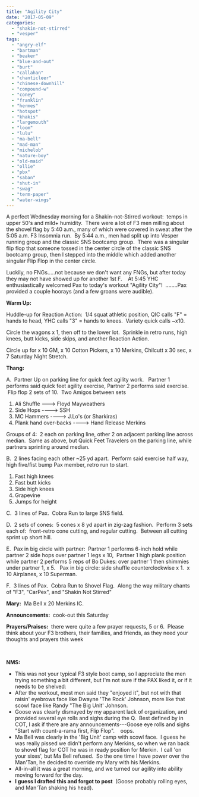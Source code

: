 ```yaml
---
title: "Agility City"
date: "2017-05-09"
categories: 
  - "shakin-not-stirred"
  - "vesper"
tags: 
  - "angry-elf"
  - "bartman"
  - "beaker"
  - "blue-and-out"
  - "burt"
  - "callahan"
  - "chanticleer"
  - "chinese-downhill"
  - "compound-w"
  - "coney"
  - "franklin"
  - "hermes"
  - "hotspot"
  - "khakis"
  - "largemouth"
  - "loom"
  - "lulu"
  - "ma-bell"
  - "mad-man"
  - "michelob"
  - "nature-boy"
  - "old-maid"
  - "ollie"
  - "pbx"
  - "saban"
  - "shut-in"
  - "swag"
  - "term-paper"
  - "water-wings"
---
```


A perfect Wednesday morning for a Shakin-not-Stirred workout:  temps in upper 50's and mild+ humidity.  There were a lot of F3 men milling about the shovel flag by 5:40 a.m., many of which were covered in sweat after the 5:05 a.m. F3 Insomnia run.  By 5:44 a.m., men had split up into Vesper running group and the classic SNS bootcamp group.  There was a singular flip flop that someone tossed in the center circle of the classic SNS bootcamp group, then I stepped into the middle which added another singular Flip Flop in the center circle.

Luckily, no FNGs.....not because we don't want any FNGs, but after today they may not have showed up for another 1st F.    At 5:45 YHC enthusiastically welcomed Pax to today's workout "Agility City"!  ........Pax provided a couple hoorays (and a few groans were audible).

**Warm Up:** 

Huddle-up for Reaction Action:  1/4 squat athletic position, QIC calls "F" = hands to head, YHC calls "3" = hands to knees.  Variety quick calls ~x10.

Circle the wagons x 1, then off to the lower lot.  Sprinkle in retro runs, high knees, butt kicks, side skips, and another Reaction Action.

Circle up for x 10 GM, x 10 Cotton Pickers, x 10 Merkins, Chilcutt x 30 sec, x 7 Saturday Night Stretch.

**Thang:**

A.  Partner Up on parking line for quick feet agility work.   Partner 1 performs said quick feet agility exercise, Partner 2 performs said exercise.  Flip flop 2 sets of 10.  Two Amigos between sets

1. Ali Shuffle ---> Floyd Mayweathers
2. Side Hops ----> SSH
3. MC Hammers ----> J.Lo's (or Sharkiras)
4. Plank hand over-backs ----> Hand Release Merkins

Groups of 4:  2 each on parking line, other 2 on adjacent parking line across median.  Same as above, but Quick Feet Travelers on the parking line, while partners sprinting around median.

B.  2 lines facing each other ~25 yd apart.  Perform said exercise half way, high five/fist bump Pax member, retro run to start.

1. Fast high knees
2. Fast butt kicks
3. Side high knees
4. Grapevine
5. Jumps for height

C.  3 lines of Pax.  Cobra Run to large SNS field.

D.  2 sets of cones:  5 cones x 8 yd apart in zig-zag fashion.  Perform 3 sets each of:  front-retro cone cutting, and regular cutting.  Between all cutting sprint up short hill.

E.  Pax in big circle with partner:  Partner 1 performs 6-inch hold while partner 2 side hops over partner 1 legs x 10,  Partner 1 high plank position while partner 2 performs 5 reps of Bo Dukes: over partner 1 then shimmies under partner 1, x 5.   Pax in big circle: side shuffle counterclockwise x 1.  x 10 Airplanes, x 10 Superman.

F.  3 lines of Pax.  Cobra Run to Shovel Flag.  Along the way military chants of "F3", "CarPex", and "Shakin Not Stirred"

**Mary:**  Ma Bell x 20 Merkins IC.

**Announcements:**  cook-out this Saturday

**Prayers/Praises:**  there were quite a few prayer requests, 5 or 6.  Please think about your F3 brothers, their families, and friends, as they need your thoughts and prayers this week

 

**NMS:**   

- This was not your typical F3 style boot camp, so I appreciate the men trying something a bit different, but I'm not sure if the PAX liked it, or if it needs to be shelved:
- After the workout, most men said they "enjoyed it", but not with that raisin' eyebrows face like Dwayne 'The Rock' Johnson, more like that scowl face like Randy "The Big Unit' Johnson.
- Goose was clearly dismayed by my apparent lack of organization, and provided several eye rolls and sighs during the Q.  Best defined by in COT, I ask if there are any announcements---Goose eye rolls and sighs "Start with count-a-rama first, Flip Flop".    oops.
- Ma Bell was clearly in the 'Big Unit' camp with scowl face.  I guess he was really pissed we didn't perform any Merkins, so when we ran back to shovel flag for COT he was in ready position for Merkin.  I call 'on your sixes', but Ma Bell refused.  So the one time I have power over the Man'Tan, he decided to override my Mary with his Merkins.
- All-in-all it was a great morning, and we turned our agility into ability moving forward for the day.
- **I guess I drafted this and forgot to post**  (Goose probably rolling eyes, and Man'Tan shaking his head).
